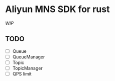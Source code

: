 # Aliyun MNS SDK for rust

*WIP*

## TODO

* [ ] Queue
* [ ] QueueManager
* [ ] Topic
* [ ] TopicManager
* [ ] QPS limit